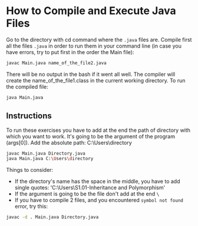 # How to Compile and Execute Java Files

Go to the directory with cd command where the `.java` files are.
Compile first all the files `.java` in order to run them in your command line (in case you have errors, try to put first in the order the Main file):

```bash
javac Main.java name_of_the_file2.java
```

There will be no output in the bash if it went all well. The compiler will create the name_of_the_file1.class in the current working directory.
To run the compiled file:

```bash
java Main.java
```

## Instructions

To run these exercises you have to add at the end the path of directory with which you want to work.
It's going to be the argument of the program (args[0]).
Add the absolute path: 
C:\Users\directory

```bash
javac Main.java Directory.java
java Main.java C:\Users\directory
```

Things to consider:
- If the directory's name has the space in the middle, you have to add
single quotes: 'C:\Users\S1.01-Inheritance and Polymorphism\'
- If the argument is going to be the file don't add at the end `\`
- If you have to compile 2 files, and you encountered `symbol not found` error, try this:

```bash
javac -d . Main.java Directory.java
```
